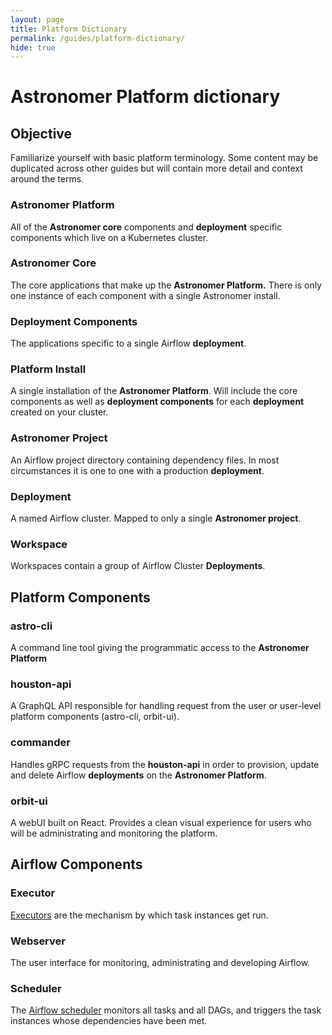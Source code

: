 ```yaml
---
layout: page
title: Platform Dictionary
permalink: /guides/platform-dictionary/
hide: true
---
```


# Astronomer Platform dictionary

## Objective

Familiarize yourself with basic platform terminology. Some content may be duplicated across other guides but will contain more detail and context around the terms.

### Astronomer Platform

All of the __Astronomer core__ components and __deployment__ specific components which live on a Kubernetes cluster.

### Astronomer Core

The core applications that make up the __Astronomer Platform.__ There is only one instance of each component with a single Astronomer install.

### Deployment Components

The applications specific to a single Airflow __deployment__.

### Platform Install

A single installation of the __Astronomer Platform__. Will include the core components as well as __deployment components__ for each __deployment__ created on your cluster.

### Astronomer Project

An Airflow project directory containing dependency files. In most circumstances it is one to one with a production __deployment__.

### Deployment

A named Airflow cluster. Mapped to only a single __Astronomer project__.

### Workspace

Workspaces contain a group of Airflow Cluster __Deployments__.

## Platform Components

### astro-cli

A command line tool giving the programmatic access to the __Astronomer Platform__

### houston-api

A GraphQL API responsible for handling request from the user or user-level platform components (astro-cli, orbit-ui).

### commander

Handles gRPC requests from the __houston-api__ in order to provision, update and delete Airflow __deployments__ on the __Astronomer Platform__.

### orbit-ui

A webUI built on React. Provides a clean visual experience for users who will be administrating and monitoring the platform.

## Airflow Components

### Executor

[Executors](https://airflow.incubator.apache.org/code.html?highlight=executor#executors) are the mechanism by which task instances get run.

### Webserver

The user interface for monitoring, administrating and developing Airflow.

### Scheduler

The [Airflow scheduler](https://airflow.incubator.apache.org/scheduler.html?highlight=scheduler#scheduling-triggers) monitors all tasks and all DAGs, and triggers the task instances whose dependencies have been met.
